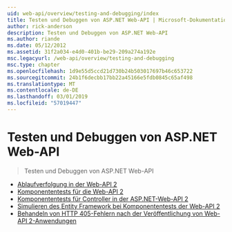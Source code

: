 ```yaml
---
uid: web-api/overview/testing-and-debugging/index
title: Testen und Debuggen von ASP.NET Web-API | Microsoft-Dokumentation
author: rick-anderson
description: Testen und Debuggen von ASP.NET Web-API
ms.author: riande
ms.date: 05/12/2012
ms.assetid: 31f2a034-e4d0-401b-be29-209a274a192e
msc.legacyurl: /web-api/overview/testing-and-debugging
msc.type: chapter
ms.openlocfilehash: 1d9e55d5ccd21d730b24b503017697b46c653722
ms.sourcegitcommit: 24b1f6decbb17bb22a45166e5fdb0845c65af498
ms.translationtype: MT
ms.contentlocale: de-DE
ms.lasthandoff: 03/01/2019
ms.locfileid: "57019447"
---
```

<a name="testing-and-debugging-aspnet-web-api"></a>Testen und Debuggen von ASP.NET Web-API
====================
> Testen und Debuggen von ASP.NET Web-API


- [Ablaufverfolgung in der Web-API 2](tracing-in-aspnet-web-api.md)
- [Komponententests für die Web-API 2](unit-testing-with-aspnet-web-api.md)
- [Komponententests für Controller in der ASP.NET-Web-API 2](unit-testing-controllers-in-web-api.md)
- [Simulieren des Entity Framework bei Komponententests der Web-API 2](mocking-entity-framework-when-unit-testing-aspnet-web-api-2.md)
- [Behandeln von HTTP 405-Fehlern nach der Veröffentlichung von Web-API 2-Anwendungen](troubleshooting-http-405-errors-after-publishing-web-api-applications.md)
